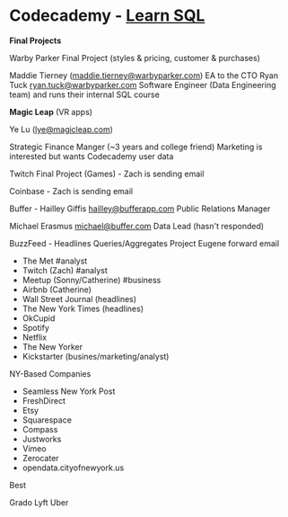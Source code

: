 # Codecademy - [Learn SQL](https://www.codecademy.com/learn/learn-sql)

**Final Projects**

Warby Parker Final Project (styles & pricing, customer & purchases)
 
Maddie Tierney (maddie.tierney@warbyparker.com)
	EA to the CTO
Ryan Tuck ryan.tuck@warbyparker.com
Software Engineer (Data Engineering team) and runs their internal SQL course 

**Magic Leap** (VR apps)

Ye Lu (lye@magicleap.com)

Strategic Finance Manger (~3 years and college friend)
Marketing is interested but wants Codecademy user data

Twitch Final Project (Games) - Zach is sending email

Coinbase - Zach is sending email

Buffer - Hailley Giffis hailley@bufferapp.com
	Public Relations Manager

Michael Erasmus michael@buffer.com
Data Lead (hasn't responded)

BuzzFeed - Headlines Queries/Aggregates Project
Eugene forward email


- The Met 				#analyst
- Twitch (Zach) 			#analyst
- Meetup (Sonny/Catherine) 	#business
- Airbnb (Catherine)
- Wall Street Journal (headlines)
- The New York Times (headlines)
- OkCupid
- Spotify
- Netflix
- The New Yorker
- Kickstarter (busines/marketing/analyst)


NY-Based Companies

- Seamless
New York Post
- FreshDirect
- Etsy
- Squarespace
- Compass
- Justworks
- Vimeo
- Zerocater
- opendata.cityofnewyork.us

Best

Grado
Lyft
Uber

